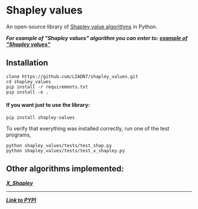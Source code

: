 # Shapley values

An open-source library of [Shapley value algorithms](https://en.wikipedia.org/wiki/Shapley_value) in Python.

***For example of "Shapley values" algorithm you can enter to: [example of "Shapley values"](http://liadn7.pythonanywhere.com/)***

## Installation

    clone https://github.com/LIADN7/shapley_values.git
    cd shapley_values
    pip install -r requirements.txt
    pip install -e .

#### If you want just to use the library:
    pip install shapley-values


To verify that everything was installed correctly, run one of the test programs,

    python shapley_values/tests/test_shap.py
    python shapley_values/tests/test_x_shapley.py


## Other algorithms implemented:
  ***[X_Shapley](https://www.aaai.org/AAAI22Papers/SA-00194-NizriM.pdf)***

***
 
 
 ***[Link to PYPI](https://pypi.org/project/shapley-values/)***



